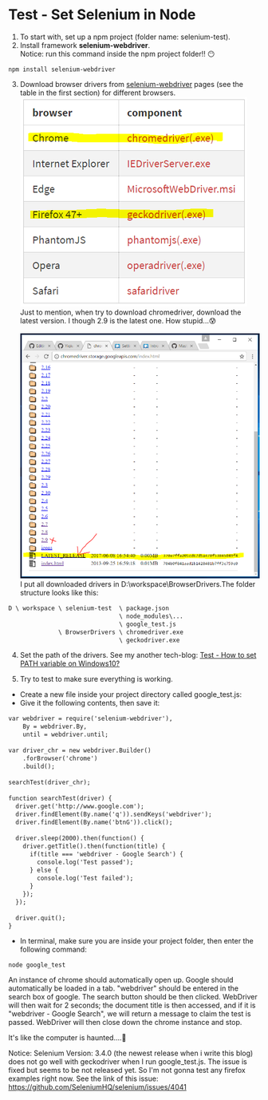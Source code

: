 # Test - Set Selenium in Node

1. To start with, set up a npm project (folder name: selenium-test).
2. Install framework **selenium-webdriver**. <br>Notice: run this command inside the npm project folder!! :no_mouth:
```
npm install selenium-webdriver
```
3. Download browser drivers from [selenium-webdriver](https://www.npmjs.com/package/selenium-webdriver) pages (see the table in the first section) for different browsers.<br> 
 ![browser drivers to be downloaded](pics/browserDeivers.PNG)<br>
 Just to mention, when try to download chromedriver, download the latest version. I though 2.9 is the latest one. How stupid...:cold_sweat:<br>
  ![download the latest version of chromeDriver](pics/chromeDriver.PNG)
  I put all downloaded drivers in D:\workspace\BrowserDrivers.The folder structure looks like this:<br>
```
D \ workspace \ selenium-test  \ package.json
                               \ node_modules\...
                               \ google_test.js
              \ BrowserDrivers \ chromedriver.exe
                               \ geckodriver.exe
```

4. Set the path of the drivers. See my another tech-blog: [Test - How to set PATH variable on Windows10?](https://github.com/Yiqiuuuuuu/tech-blog/blob/master/Test%20-%20Set%20PATH%20variable.md)<br>

5. Try to test to make sure everything is working.
* Create a new file inside your project directory called google_test.js:
* Give it the following contents, then save it:<br>
  
```
var webdriver = require('selenium-webdriver'),
    By = webdriver.By,
    until = webdriver.until;

var driver_chr = new webdriver.Builder()
    .forBrowser('chrome')
    .build();

searchTest(driver_chr);

function searchTest(driver) {
  driver.get('http://www.google.com');
  driver.findElement(By.name('q')).sendKeys('webdriver');
  driver.findElement(By.name('btnG')).click();

  driver.sleep(2000).then(function() {
    driver.getTitle().then(function(title) {
      if(title === 'webdriver - Google Search') {
        console.log('Test passed');
      } else {
        console.log('Test failed');
      }
    });
  });

  driver.quit();
}
```

* In terminal, make sure you are inside your project folder, then enter the following command:<br>

```
node google_test
```
An instance of chrome should automatically open up. Google should automatically be loaded in a tab. 
"webdriver" should be entered in the search box of google.  The search button should be then clicked.
WebDriver will then wait for 2 seconds; the document title is then accessed, and if it is "webdriver - Google Search", we will return a message to claim the test is passed. WebDriver will then close down the chrome instance and stop.

It's like the computer is haunted....:see_no_evil:


Notice: Selenium Version: 3.4.0 (the newest release when i write this blog) does not go well with geckodriver when I run google_test.js.
The issue is fixed but seems to be not released yet. So I'm not gonna test any firefox examples right now. See the link of this issue:<br>https://github.com/SeleniumHQ/selenium/issues/4041




















  
